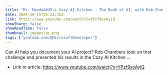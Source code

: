 ```yaml
---
title: "Mr. Maeda&#39;s Cozy AI Kitchen - The Book of AI, with Rob Chambers"
date: 2024-10-15T15:21:15Z
link: https://www.youtube.com/watch?v=YPzf9soAyjQ
showShare: false
showReadTime: false
thumbnail: images/ai.png
tags: ["youtube.com/@MicrosoftDeveloper"]
---
```

Can AI help you document your AI project? Rob Chambers took on that challenge and presented his results in the Cozy AI Kitchen ...

- Link to article: https://www.youtube.com/watch?v=YPzf9soAyjQ